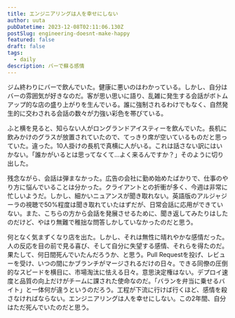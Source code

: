 ```yaml
---
title: エンジニアリングは人を幸せにしない
author: uuta
pubDatetime: 2023-12-08T02:11:06.130Z
postSlug: engineering-doesnt-make-happy
featured: false
draft: false
tags:
  - daily
description: バーで蘇る感情
---
```


ジム終わりにバーで飲んでいた。健康に悪いのはわかっている。しかし、自分はバーの雰囲気が好きなのだ。客が思い思いに語り、乱雑に発生する会話がボトムアップ的な店の盛り上がりを生んでいる。誰に強制されるわけでもなく、自然発生的に交わされる会話の数々が力強い彩色を帯びている。

ふと横を見ると、知らない人がロングランドアイスティーを飲んでいた。長机に飲みかけのグラスが放置されていたので、てっきり席が空いているものだと思っていた。違った。10人掛けの長机で真横に人がいる。これは話さない訳にはいかない。「誰かがいるとは思ってなくて…よく来るんですか？」そのように切り出した。

残念ながら、会話は弾まなかった。広告の会社に勤め始めたばかりで、仕事のやり方に悩んでいることは分かった。クライアントとの折衝が多く、今週は非常に忙しいようだ。しかし、細かいニュアンスが聞き取れない。英語版のアルジャジーラの視聴で50%程度は聞き取れていたはずだが、日常会話に応用ができていない。また、こちらの方から会話を発展させるために、聞き返してみたりはしたのだけど、やはり無難で稚拙な問答しかしていなかったのだと思う。

何となく気まずくなり店を出た。しかし、それは無性に晴れやかな感情だった。人の反応を目の前で見る喜び、そして自分に失望する感情、それらを得たのだ。果たして、何日間死んでいたんだろうか、と思う。Pull Requestを投げ、レビューを受け、いつの間にかブランチがマージされるだけの日々。できる同僚の圧倒的なスピードを横目に、市場淘汰に怯える日々。意思決定権はない。デプロイ速度と品質の向上だけがチームに課された使命なのだ。「バランを弁当に乗せるバイト」と一体何が違うというのだろう。工程が下流に行けば行くほど、感情を殺さなければならない。エンジニアリングは人を幸せにしない。この2年間、自分はただ死んでいたのだと思う。
